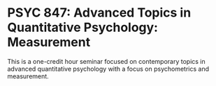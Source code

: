 # PSYC 847: Advanced Topics in Quantitative Psychology: Measurement

This is a one-credit hour seminar focused on contemporary topics in advanced quantitative psychology with a focus on psychometrics and measurement.